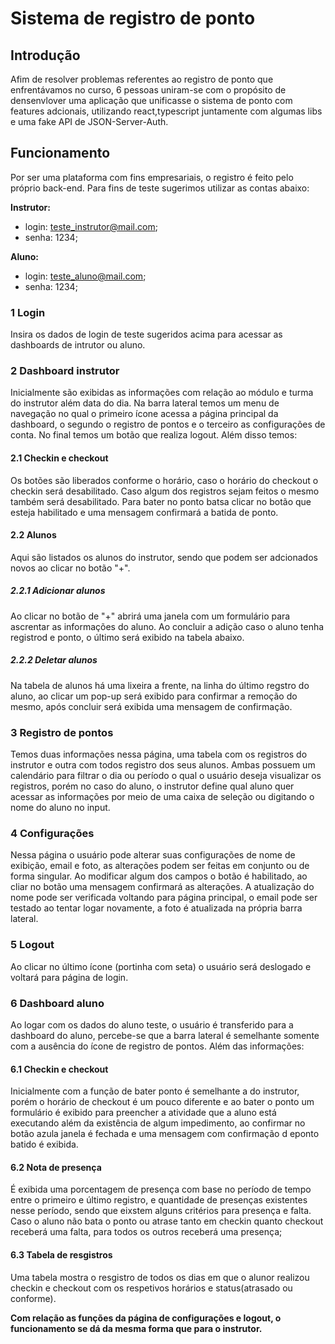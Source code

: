 # Sistema de registro de ponto

## Introdução

Afim de resolver problemas referentes ao registro de ponto que enfrentávamos no curso, 6 pessoas uniram-se com o propósito de densenvlover uma aplicação que unificasse o sistema de ponto com features adcionais, utilizando react,typescript juntamente com algumas libs e uma fake API de JSON-Server-Auth.

## Funcionamento 

Por ser uma plataforma com fins empresariais, o registro é feito pelo próprio back-end. Para fins de teste sugerimos utilizar as contas abaixo:

**Instrutor:**
- login: teste_instrutor@mail.com;
- senha: 1234;

 **Aluno:**
- login: teste_aluno@mail.com;
- senha: 1234;

### 1 Login

Insira os dados de login de teste sugeridos acima para acessar as dashboards de intrutor ou aluno.

### 2 Dashboard instrutor

Inicialmente são exibidas as informações com relação ao módulo e turma do instrutor além data do dia. Na barra lateral temos um menu de navegação no qual o primeiro ícone acessa a página principal da dashboard, o segundo o registro de pontos e o terceiro as configurações de conta. No final temos um botão que realiza logout. Além disso temos:

#### 2.1 Checkin e checkout

Os botões são liberados conforme o horário, caso o horário do checkout o checkin será desabilitado. Caso algum dos registros sejam feitos o mesmo também será desabilitado. Para bater no ponto batsa clicar no botão que esteja habilitado e uma mensagem confirmará a batida de ponto.

#### 2.2 Alunos

Aqui são listados os alunos do instrutor, sendo que podem ser adcionados novos ao clicar no botão "+".

##### 2.2.1 Adicionar alunos

Ao clicar no botão de "+" abrirá uma janela com um formulário para ascrentar as informações do aluno. Ao concluir a adição caso o aluno tenha registrod e ponto, o último será exibido na tabela abaixo.

##### 2.2.2 Deletar alunos

Na tabela de alunos há uma lixeira a frente, na linha do último regstro do aluno, ao clicar um pop-up será exibido para confirmar a remoção do mesmo, após concluir será exibida uma mensagem de confirmação.

### 3 Registro de pontos

Temos duas informações nessa página, uma tabela com os registros do instrutor e outra com todos registro dos seus alunos. Ambas possuem um calendário para filtrar o dia ou período o qual o usuário deseja visualizar os registros, porém no caso do aluno, o instrutor define qual aluno quer acessar as informações por meio de uma caixa de seleção ou digitando o nome do aluno no input.

### 4 Configurações

Nessa página o usuário pode alterar suas configurações de nome de exibição, email e foto, as alterações podem ser feitas em conjunto ou de forma singular. Ao modificar algum dos campos o botão é habilitado, ao cliar no botão uma mensagem confirmará as alterações. A atualização do nome pode ser verificada voltando para página principal, o email pode ser testado ao tentar logar novamente, a foto é atualizada na própria barra lateral.

### 5 Logout

Ao clicar no último ícone (portinha com seta) o usuário será deslogado e voltará para  página de login.

### 6 Dashboard aluno

Ao logar com os dados do aluno teste, o usuário é transferido para a dashboard do aluno, percebe-se que a barra lateral é semelhante somente com a ausência do ícone de registro de pontos. Além das informações:

#### 6.1 Checkin e checkout

Inicialmente com a função de bater ponto é semelhante a do instrutor, porém o horário de checkout é um pouco diferente e ao bater o ponto um formulário é exibido para preencher a atividade que a aluno está executando além da existência de algum impedimento, ao confirmar no botão azula janela é fechada e uma mensagem com confirmação d eponto batido é exibida.

#### 6.2 Nota de presença

É exibida uma porcentagem de presença com base no período de tempo entre o primeiro e último registro, e quantidade de presenças existentes nesse período, sendo que eixstem alguns critérios para presença e falta. Caso o aluno não bata o ponto ou atrase tanto em checkin quanto checkout receberá uma falta, para todos os outros receberá uma presença;

#### 6.3 Tabela de resgistros

Uma tabela mostra o resgistro de todos os dias em que o alunor realizou checkin e checkout com os respetivos horários e status(atrasado ou conforme).

**Com relação as funções da página de configurações e logout, o funcionamento se dá da mesma forma que para o instrutor.**








